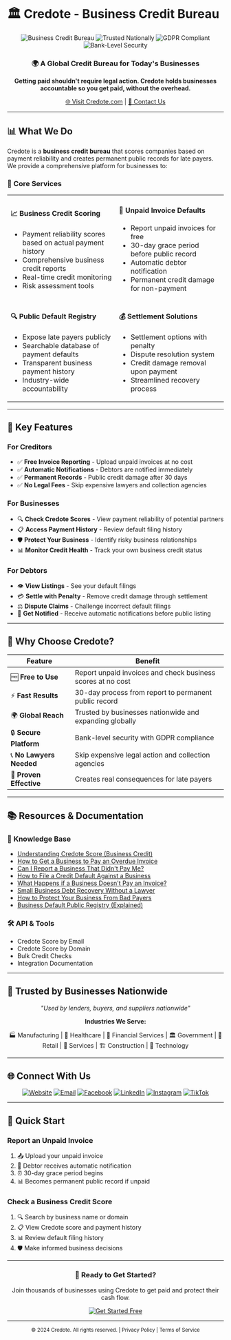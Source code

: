# 🏛️ Credote - Business Credit Bureau

<div align="center">
  <img src="https://img.shields.io/badge/Business-Credit%20Bureau-blue?style=for-the-badge&logo=shield&logoColor=white" alt="Business Credit Bureau">
  <img src="https://img.shields.io/badge/Trusted-Nationally-green?style=for-the-badge&logo=checkmark&logoColor=white" alt="Trusted Nationally">
  <img src="https://img.shields.io/badge/GDPR-Compliant-orange?style=for-the-badge&logo=security&logoColor=white" alt="GDPR Compliant">
  <img src="https://img.shields.io/badge/Bank--Level-Security-red?style=for-the-badge&logo=lock&logoColor=white" alt="Bank-Level Security">
</div>

<div align="center">
  <h3>🌍 A Global Credit Bureau for Today&apos;s Businesses</h3>
  <p><strong>Getting paid shouldn&apos;t require legal action. Credote holds businesses accountable so you get paid, without the overhead.</strong></p>
  
  <a href="https://credote.com">🌐 Visit Credote.com</a> | 
  <a href="mailto:hi@credote.com">📧 Contact Us</a>
</div>

---

## 📊 What We Do

Credote is a **business credit bureau** that scores companies based on payment reliability and creates permanent public records for late payers. We provide a comprehensive platform for businesses to:

### 🎯 Core Services

<table>
<tr>
<td width="50%">

#### 📈 **Business Credit Scoring**
- Payment reliability scores based on actual payment history
- Comprehensive business credit reports
- Real-time credit monitoring
- Risk assessment tools

</td>
<td width="50%">

#### 🚨 **Unpaid Invoice Defaults**
- Report unpaid invoices for free
- 30-day grace period before public record
- Automatic debtor notification
- Permanent credit damage for non-payment

</td>
</tr>
<tr>
<td width="50%">

#### 🔍 **Public Default Registry**
- Expose late payers publicly
- Searchable database of payment defaults
- Transparent business payment history
- Industry-wide accountability

</td>
<td width="50%">

#### 💰 **Settlement Solutions**
- Settlement options with penalty
- Dispute resolution system
- Credit damage removal upon payment
- Streamlined recovery process

</td>
</tr>
</table>

---

## 🚀 Key Features

### For Creditors
- ✅ **Free Invoice Reporting** - Upload unpaid invoices at no cost
- ✅ **Automatic Notifications** - Debtors are notified immediately
- ✅ **Permanent Records** - Public credit damage after 30 days
- ✅ **No Legal Fees** - Skip expensive lawyers and collection agencies

### For Businesses
- 🔍 **Check Credote Scores** - View payment reliability of potential partners
- 📋 **Access Payment History** - Review default filing history
- 🛡️ **Protect Your Business** - Identify risky business relationships
- 📊 **Monitor Credit Health** - Track your own business credit status

### For Debtors
- 👁️ **View Listings** - See your default filings
- 💳 **Settle with Penalty** - Remove credit damage through settlement
- ⚖️ **Dispute Claims** - Challenge incorrect default filings
- 🔔 **Get Notified** - Receive automatic notifications before public listing

---

## 🌟 Why Choose Credote?

<div align="center">

| Feature | Benefit |
|---------|---------|
| 🆓 **Free to Use** | Report unpaid invoices and check business scores at no cost |
| ⚡ **Fast Results** | 30-day process from report to permanent public record |
| 🌍 **Global Reach** | Trusted by businesses nationwide and expanding globally |
| 🔒 **Secure Platform** | Bank-level security with GDPR compliance |
| 📞 **No Lawyers Needed** | Skip expensive legal action and collection agencies |
| 🎯 **Proven Effective** | Creates real consequences for late payers |

</div>

---

## 📚 Resources & Documentation

### 📖 **Knowledge Base**
- [Understanding Credote Score (Business Credit)](https://credote.com)
- [How to Get a Business to Pay an Overdue Invoice](https://credote.com)
- [Can I Report a Business That Didn&apos;t Pay Me?](https://credote.com)
- [How to File a Credit Default Against a Business](https://credote.com)
- [What Happens if a Business Doesn&apos;t Pay an Invoice?](https://credote.com)
- [Small Business Debt Recovery Without a Lawyer](https://credote.com)
- [How to Protect Your Business From Bad Payers](https://credote.com)
- [Business Default Public Registry (Explained)](https://credote.com)

### 🛠️ **API & Tools**
- Credote Score by Email
- Credote Score by Domain
- Bulk Credit Checks
- Integration Documentation

---

## 🏢 Trusted by Businesses Nationwide

<div align="center">
  <p><em>"Used by lenders, buyers, and suppliers nationwide"</em></p>
  
  **Industries We Serve:**
  
  🏭 Manufacturing | 🏥 Healthcare | 🏦 Financial Services | 🏛️ Government | 🛒 Retail | 🔧 Services | 🏗️ Construction | 📱 Technology
</div>

---

## 🌐 Connect With Us

<div align="center">
  
[![Website](https://img.shields.io/badge/Website-credote.com-blue?style=for-the-badge&logo=globe)](https://credote.com)
[![Email](https://img.shields.io/badge/Email-hi@credote.com-red?style=for-the-badge&logo=gmail)](mailto:hi@credote.com)
[![Facebook](https://img.shields.io/badge/Facebook-credote-blue?style=for-the-badge&logo=facebook)](https://facebook.com/credote)
[![LinkedIn](https://img.shields.io/badge/LinkedIn-company/credote-blue?style=for-the-badge&logo=linkedin)](https://linkedin.com/company/credote)
[![Instagram](https://img.shields.io/badge/Instagram-credote__-purple?style=for-the-badge&logo=instagram)](https://instagram.com/credote_)
[![TikTok](https://img.shields.io/badge/TikTok-@credote__-black?style=for-the-badge&logo=tiktok)](http://tiktok.com/@credote_)

</div>

---

## 🎯 Quick Start

### Report an Unpaid Invoice
1. 📤 Upload your unpaid invoice
2. 📧 Debtor receives automatic notification
3. ⏰ 30-day grace period begins
4. 📊 Becomes permanent public record if unpaid

### Check a Business Credit Score
1. 🔍 Search by business name or domain
2. 📋 View Credote score and payment history
3. 📊 Review default filing history
4. 🛡️ Make informed business decisions

---

<div align="center">
  <h3>🚀 Ready to Get Started?</h3>
  <p>Join thousands of businesses using Credote to get paid and protect their cash flow.</p>
  
  <a href="https://credote.com" target="_blank">
    <img src="https://img.shields.io/badge/Get%20Started-Free-brightgreen?style=for-the-badge&logo=rocket&logoColor=white" alt="Get Started Free">
  </a>
</div>

---

<div align="center">
  <sub>© 2024 Credote. All rights reserved. | Privacy Policy | Terms of Service</sub>
</div>
